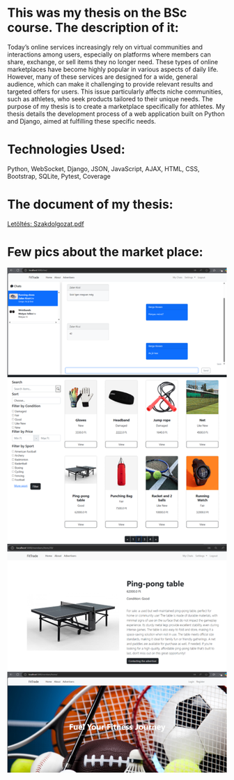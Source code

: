 # This was my thesis on the BSc course. The description of it:

Today’s online services increasingly rely on virtual communities and interactions among users, especially on platforms where members can share, exchange, or sell items they no longer need. These types of online marketplaces have become highly popular in various aspects of daily life. 
However, many of these services are designed for a wide, general audience, which can make it challenging to provide relevant results and targeted offers for users. This issue particularly affects niche communities, such as athletes, who seek products tailored to their unique needs.
The purpose of my thesis is to create a marketplace specifically for athletes. My thesis details the development process of a web application built on Python and Django, aimed at fulfilling these specific needs.

# Technologies Used:
Python, WebSocket, Django, JSON, JavaScript, AJAX, HTML, CSS, Bootstrap, SQLite, Pytest, Coverage

# The document of my thesis:
[Letöltés: Szakdolgozat.pdf](Szakdolgozat.pdf)

# Few pics about the market place:
![](chat.png)
![](home.png)
![](details.png)
![](header.png)
